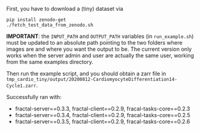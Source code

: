 First, you have to download a (tiny) dataset via
```
pip install zenodo-get
./fetch_test_data_from_zenodo.sh
```

**IMPORTANT**: the `INPUT_PATH` and `OUTPUT_PATH` variables (in `run_example.sh`) must be updated to an absolute path pointing to the two folders where images are and where you want the output to be. The current version only works when the server admin and user are actually the same user, working from the same examples directory.

Then run the example script, and you should obtain a zarr file in `tmp_cardio_tiny/output/20200812-CardiomyocyteDifferentiation14-Cycle1.zarr`.


Successfully ran with:
* fractal-server==0.3.3, fractal-client==0.2.9, fracal-tasks-core==0.2.3
* fractal-server==0.3.4, fractal-client==0.2.9, fracal-tasks-core==0.2.5
* fractal-server==0.3.5, fractal-client==0.2.9, fracal-tasks-core==0.2.6

